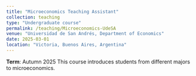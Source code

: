 ```yaml
---
title: "Microeconomics Teaching Assistant"
collection: teaching
type: "Undergraduate course"
permalink: /teaching/Microeconomics-UdeSA
venue: "Universidad de San Andrés, Department of Economics"
date: 2025-03-01
location: "Victoria, Buenos Aires, Argentina"
---
```


**Term**: Autumn 2025
This course introduces students from different majors to microeconomics.
